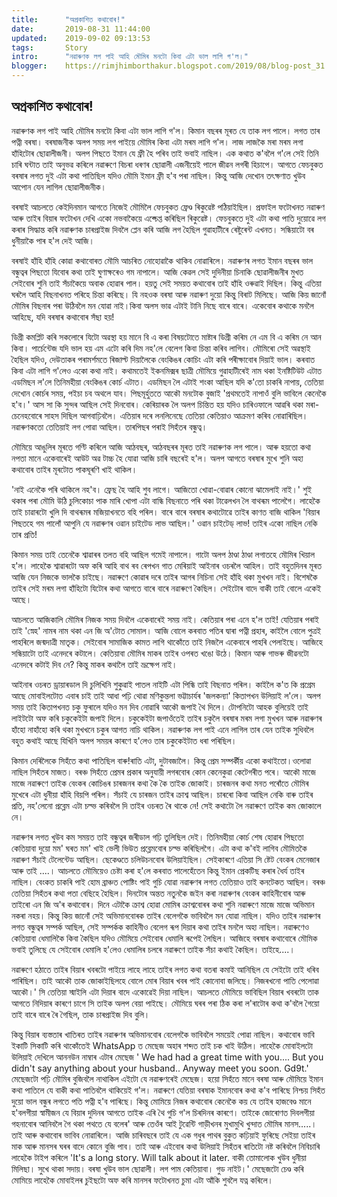 ```yaml
---
title:		"অপ্ৰকাশিত কথাবোৰ!"
date:		2019-08-31 11:44:00
updated:	2019-09-02 09:13:53
tags: 	    Story
intro:      "নৱাৰুণক লগ পাই আহি মৌমিৰ মনটো কিবা এটা ভাল লাগি গ'ল।"
blogger:	https://rimjhimborthakur.blogspot.com/2019/08/blog-post_31.html
---
```


## অপ্ৰকাশিত কথাবোৰ!

নৱাৰুণক লগ পাই আহি মৌমিৰ মনটো কিবা এটা ভাল লাগি গ'ল। কিমান বছৰৰ মূৰত যে তাক লগ পালে। লগত তাৰ পত্নী বৰষা। বৰষাজনীক অলপ সময় লগ পাইয়ে মৌমিৰ কিবা এটা মৰম লাগি গ'ল। লাজ লাজকৈ মৰা মৰম লগা হাঁহিটোৰ ছোৱালীজনী। অলপ পিছতে ইমান যে ফ্ৰী হৈ পৰিব তাই ভবাই নাছিল। এক কথাত ক'বলৈ গ'লে সেই তিনি চাৰি ঘন্টাত তাই অনুভৱ কৰিলে নৱাৰুণে বিচৰা ধৰণৰ ছোৱালী এজনীয়েই পালে জীৱন লগৰী হিচাপে। আগতে ফেচবুকত বৰষাৰ লগত দুই এটা কথা পাতিছিল যদিও মৌমি ইমান ফ্ৰী হ'ব পৰা নাছিল। কিন্তু আজি দেখোন তৎক্ষণাত খুউব আপোন যেন লাগিল ছোৱালীজনীক।

বৰষাই আচলতে কেইদিনমান আগতে নিজেই মৌমিলৈ ফেচবুকত ফ্ৰেণ্ড ৰিকুৱেষ্ট পঠিয়াইছিল। প্ৰফাইল ফটোখনত নৱাৰুণ আৰু তাইৰ বিয়াৰ ফটোখন দেখি একো নভবাকৈয়ে এক্চেপ্ত কৰিছিল ৰিকুৱেষ্ট। ফেচবুকতে দুই এটা কথা পাতি দুয়োৱে লগ কৰাৰ সিদ্ধান্ত কৰি নৱাৰুণক চাৰপ্ৰাইজ দিবলৈ প্লেন কৰি আজি লগ হৈছিল গুৱাহাটীৰে ৰেষ্টুৰেন্ট এখনত। সন্ধিয়াটো বৰ ধুনীয়াকৈ পাৰ হ'ল দেই আজি।

বৰষাই হাঁহি হাঁহি কোৱা কথাবোৰত মৌমি আচৰিত নোহোৱাকৈ থাকিব নোৱাৰিলে। নৱাৰুণৰ লগত ইমান বছৰৰ ভাল বন্ধুত্বৰ পিছতো যিবোৰ কথা তাই ঘুণাক্ষৰেও গম নাপালে। আজি কেৱল সেই দুদিনীয়া চিনাকি ছোৱালীজনীৰ মুখত সেইবোৰ শুনি তাই সঁচাকৈয়ে অবাক হোৱাৰ পাল। হয়তু সেই সময়ত কথাবোৰ তাই হাঁহি ওৰুৱাই দিছিল। কিন্তু এতিয়া ঘৰলৈ আহি বিছনাখনত পৰিহে চিন্তা কৰিছে। যি নহওক বৰষা আৰু নৱাৰুণ দুয়ো কিন্তু বিৰাট মিলিছে। আজি কিয় জানোঁ মৌমিৰ বিছনাৰ পৰা উঠিবলৈ মন যোৱা নাই।কিবা অলস ভাৱ এটাই টানি নিছে বাৰে বাৰে। একেবোৰ কথাকে মনলৈ আহিছে, যদি বৰষাৰ কথাবোৰ সঁছা হয়!

ডিগ্ৰী কমপ্লিট কৰি সকলোৰে যিটো অৱস্থা হয় মানে বি এ কৰা বিষয়টোতে মাষ্টাৰ ডিগ্ৰী কৰিম নে এম বি এ কৰিম নে আন কিবা। পাৰ্চেন্টেজ যদি ভাল হয় এম এটো কৰি দিম নহ'লে বেলেগ কিবা চিন্তা কৰিব লাগিব। মৌমিৰো সেই অৱস্থাই হৈছিল যদিও, দেউতাকৰ পৰামৰ্শমতে ৰিজাল্ট দিয়ালৈকে বেংকিঙৰ কোচিং এটা কৰি পৰীক্ষাবোৰ দিয়াই ভাল। কৰবাত কিবা এটা লাগি গ'লেও একো কথা নাই। কথামতেই ইকনমিক্সৰ ছাত্ৰী মৌমিয়ে গুৱাহাটীৰেই নাম থকা ইনষ্টিটিউট এটাত এডমিছন ল'লে তিনিমহীয়া বেংকিঙৰ কোৰ্চ এটাত। এডমিছন লৈ এটাই শংকা আছিল যদি ক'তো চাকৰি নাপায়, তেতিয়া দেখোন কোৰ্চৰ সময়, পইচা চব অথলে যাব। পিছমূৰ্হুততে আকৌ মনটোক বুজাই 'প্ৰথমতেই নাপাওঁ বুলি ভাবিলে কেনেকৈ হ'ব।' আস সা কি সুন্দৰ আছিল সেই দিনবোৰ। কেৰিয়াৰক লৈ অলপ চিন্তিত হয় যদিও চাৰিওফালে আৱৰি থকা মৰা-চেনেহবোৰে সাহস দিছিল আগবাঢ়িবলৈ। এতিয়াৰ দৰে লনলিনেছে তেতিয়া কেতিয়াও আক্ৰমণ কৰিব নোৱাৰিছিল। নৱাৰুণকতো তেতিয়াই লগ পোৱা আছিল। তাৰপিছৰ পৰাই সিহঁতৰ বন্ধুত্ব।

মৌমিয়ে আঙুলিৰ মূৰতে গণ্টি কৰিলে আজি আঠবছৰ, আঠবছৰৰ মূৰত তাই নৱাৰুণক লগ পালে। আৰু হয়তো কথা নপতা মানে একেবাৰেই আউট অৱ টাচ্চ হৈ যোৱা আজি চাৰি বছৰেই হ'ল। অলপ আগতে বৰষাৰ মুখে শুনি অহা কথাবোৰ তাইৰ মূৰটোত পাকঘূৰণি খাই থাকিল।

'নাই এনেকৈ পৰি থাকিলে নহ'ব। ফ্ৰেছ হৈ আহি শুব লাগে। আজিতো খোৱা-বোৱাৰ কোনো ঝামেলাই নাই।' শুই থকাৰ পৰা মৌমি উঠি চুলিকোচা পাক মাৰি খোপা এটা বান্ধি বিছনাতে পৰি থকা টাৱেলখন লৈ বাথৰূম পালেগৈ। লাহেকৈ তাই চাৱাৰটো খুলি দি বাথৰূমৰ মজিয়াখনতে বহি পৰিল। বাৰে বাৰে বৰষাৰ কথাটোৱে তাইৰ কাণত বাজি থাকিল 'বিয়াৰ পিছতহে গম পালোঁ আপুনি যে নৱাৰুণৰ ওৱান চাইটেড লাভ আছিল।' ওৱান চাইটেড্ লাভ! তাইৰ একো নাছিল নেকি তাৰ প্ৰতি!

কিমান সময় তাই তেনেকৈ শ্বাৱাৰৰ তলত বহি আছিল গমেই নাপালে। গাটো অলপ ঠাণ্ডা ঠাণ্ডা লগাতহে মৌমিৰ খিয়াল হ'ল। লাহেকৈ শ্বাৱাৰটো অফ কৰি আহি বাথ ৰব ৰেপখন গাত মেৰিয়াই আইনাৰ ওচৰলৈ আহিল। তাই বহুতদিনৰ মূৰত আজি যেন নিজকে ভালকৈ চাইছে। নৱাৰুণে কোৱাৰ দৰে তাইৰ আগৰ নিচিনা সেই হাঁহি থকা মুখখন নাই। বিশেষকৈ তাইৰ সেই মৰম লগা হাঁহিটো যিটোৰ কথা আগতে বাৰে বাৰে নৱাৰুণে কৈছিল। সেইটোৰ বাদে বাকী তাই বোলে একেই আছে।

আচলতে আজিকালি মৌমিৰ নিজক সময় দিবলৈ একেবাৰেই সময় নাই। কেতিয়াৰ পৰা এনে হ'ল তাই! যেতিয়াৰ পৰাই তাই 'স্নেহ' নামৰ নাম থকা এন জি অ'টোত সোমাল। আজি বোলে কৰবাত পতিৰ দ্বাৰা পত্নী প্ৰহাৰ, কাইলৈ বোলে পুত্ৰই পাহৰিলে জন্মদাত্ৰী মাতৃক। সেইবোৰ সামাজিক কামত লাগি থাকোঁতে তাই নিজলৈ একেবাৰে পাহৰি পেলাইছে। আজিহে সন্ধিয়াটো তাই এনেদৰে কটালে। কেতিয়াবা মৌমিৰ মাকৰ তাইৰ ওপৰত খঙো উঠে। কিমান আৰু গাভৰু জীৱনটো এনেদৰে কটাই দিব নে? কিন্তু মাকৰ কথালৈ তাই ভ্ৰূক্ষেপ নাই।

আইনাৰ ওচৰত ড্ৰায়াৰডাল দি চুলিখিনি শুকুৱাই পাতল নাইটি এটা পিন্ধি তাই বিছনাত পৰিল। কাইলৈ ক'ত কি প্ৰগ্ৰেম আছে মোবাইলটোত এবাৰ চাই তাই আধা পঢ়ি থোৱা মণিকুন্তলা ভট্টাচাৰ্যৰ 'জলকন্যা' কিতাপখন উলিয়াই ল'লে। অলপ সময় তাই কিতাপখনত চকু ফুৰালে যদিও মন দিব নোৱাৰি আকৌ জপাই থৈ দিলে। টোপনিটো আহক বুলিয়েই তাই লাইটটো অফ কৰি চকুকেইটা জপাই দিলে। চকুকেইটা জপাওঁতেই তাইৰ চকুলৈ বৰষাৰ মৰম লগা মুখখন আৰু নৱাৰুণৰ হাঁহো নাহাঁহো কৰি থকা মুখখনে চকুৰ আগত নাচি থাকিল। নৱাৰুণক লগ পাই এনে লাগিল তাৰ যেন তাইক সুধিবলৈ বহুত কথাই আছে যিখিনি অলপ সময়ৰ কাৰণে হ'লেও তাৰ চকুকেইটাত ধৰা পৰিছিল।

কিমান দেৰিলৈকে সিহঁতে কথা পাতিছিল বাৰু!ৰাতি এটা, দুটাবজালৈ। কিন্তু প্ৰেম সম্পৰ্কীয় একো কথাইতো।ওলোৱা নাছিল সিহঁতৰ মাজত। বৰঞ্চ সিহঁতে প্ৰেমৰ প্ৰকাৰ অনুযায়ী লগৰবোৰ কোন কেনেকুৱা কেটেগৰীত পৰে। আকৌ মাজে মাজে নৱাৰুণে তাইক বেংকৰ কোচিঙৰ চাৰজনৰ কথা কৈ কৈ তাইক জোকাই। চাৰজনৰ কথা মনত পৰোঁতে মৌমিৰ মুখেৰে এটা ধুনীয়া হাঁহি বিয়পি পৰিল। সঁচাই যে চাৰজন তাইৰ ক্ৰাশ্ব আছিল। চাৰৰো কিবা আছিল নেকি বাৰু তাইৰ প্ৰতি, নহ'লেনো প্ৰব্লেম এটা চল্ভ কৰিবলৈ দি তাইৰ ওচৰত ৰৈ থাকে নে! সেই কথাটো লৈ নৱাৰুণে তাইক কম জোকালে নে।

নৱাৰুণৰ লগত খুউব কম সময়ত তাই বন্ধুত্বৰ জৰীডাল গঢ়ি তুলিছিল দেই। তিনিমহীয়া কোৰ্চ শেষ হোৱাৰ পিছতো কেতিয়াবা দুয়ো মম' ঘৰত মম' খাই ভেলী ভিউত প্ৰব্লেমবোৰ চল্ভ কৰিছিলগৈ। এটা কথা ক'বই লাগিব মৌমিতকৈ নৱাৰুণ সঁচাই টেলেন্টেড আছিল। ছেকেণ্ডতে চলিউচনবোৰ উলিয়াইছিল। সেইকাৰণে এতিয়া সি ষ্টেট বেংকৰ মেনেজাৰ আৰু তাই ....। আচলতে মৌমিয়েও চেষ্টা কৰা হ'লে কৰবাত পালেহেঁতেন কিন্তু ইমান প্ৰেকটিছ কৰাৰ ধৈৰ্য তাইৰ নাছিল। বেংকত চাকৰি পাই হোম ব্ৰাঞ্চত পোষ্টিং পাই গুচি যোৱা নৱাৰুণৰ লগত তেতিয়াও তাই কনটেকত আছিল। বৰঞ্চ তেতিয়া সিহঁতৰ কথা পতা বেছিহে হৈছিল। দিনটোৰ অন্তত নতুনকৈ জইন কৰা নৱাৰুণৰ বেংকৰ কাহিনীবোৰ আৰু তাইৰো এন জি অ'ৰ কথাবোৰ। দিনে এটাকৈ ক্ৰাশ্ব হোৱা মোমিৰ ক্ৰাশ্ববোৰৰ কথা শুনি নৱাৰুণে মাজে মাজে অভিমান নকৰা নহয়। কিন্তু কিয় জানোঁ সেই অভিমানবোৰক তাইৰ বেলেগকৈ ভাবিবলৈ মন যোৱা নাছিল। যদিও তাইৰ নৱাৰুণৰ লগত বন্ধুত্বৰ সম্পৰ্ক আছিল, সেই সম্পৰ্কক কাহিনীও বেলেগ ৰূপ দিয়াৰ কথা তাইৰ মনলৈ অহা নাছিল। নৱাৰুণেও কেতিয়াবা ধেমালিকৈ কিবা কৈছিল যদিও মৌমিয়ে সেইবোৰ ধেমালি ৰূপেই লৈছিল। আজিহে বৰষাৰ কথাবোৰে মৌমিক ভবাই তুলিছে যে সেইবোৰ ধেমালি হ'লেও ধেমালিৰ চলৰে নৱাৰুণে তাইক সঁচা কথাই কৈছিল। তাইহে....।

নৱাৰুণে হঠাতে তাইৰ বিয়াৰ খবৰটো পাইয়ে লাহে লাহে তাইৰ লগত কথা বতৰা কমাই আনিছিল যে সেইটো তাই ধৰিব পাৰিছিল। তাই আকৌ তাক জোকাইছিলহে বোলে মোৰ বিয়াৰ খবৰ পাই কোনোবা জলিছে। নিজৰখনো পাতি পেলোৱা আকৌ।' সি তেতিয়া স্মাইলি এটা দিয়াৰ বাদে একোৱেই দিয়া নাছিল। আচলতে মৌমিয়ে ভাবিছিল বিয়াৰ খবৰটো তাক আগতে নিদিয়াৰ কাৰণে চাগে সি তাইক অলপ বেয়া পাইছে। মৌমিয়ে ঘৰৰ পৰা ঠিক কৰা ল'ৰাটোৰ কথা ক'বলৈ গৈয়ো তাই বাৰে বাৰে ৰৈ গৈছিল, তাক চাৰপ্ৰাইজ দিব বুলি।

কিন্তু বিয়াৰ ব্যস্ততাৰ খাতিৰত তাইৰ নৱাৰুণৰ অভিমানবোৰ বেলেগকৈ ভাবিবলৈ সময়েই পোৱা নাছিল। কথাবোৰ ভাবি ইকাটি সিকাটি কৰি থাকোঁতেই WhatsApp ত মেছেজ অহাৰ শব্দত তাই চক খাই উঠিল। লাহেকৈ মোবাইলটো উলিয়াই দেখিলে আননউন নাম্বাৰ এটাৰ মেছেজ ' We had had a great time with you.... But you didn't say anything about your husband.. Anyway meet you soon. Gd9t.' মেছেজটো পঢ়ি মৌমিৰ বুজিবলৈ নাথাকিল এইটো যে নৱাৰুণৰেই মেছেজ। হয়ো সিহঁতে মানে বৰষা আৰু মৌমিয়ে ইমান কথা পাতিলে যে বাকী কথা পাতিবলৈ থাকিয়েই গ'ল। নৱাৰুণে যেতিয়া বৰষাক ইমানবোৰ কথা ক'ব পাৰিছে নিশ্চয় সিহঁত দুয়ো ভাল বন্ধুৰ লগতে পতি পত্নী হ'ব পাৰিছে। কিন্তু মোমিয়ে নিজৰ কথাবোৰ কেনেকৈ কয় যে তাইৰ হাজবেণ্ড মানে হ'বলগীয়া স্বামীজন যে বিয়াৰ দুদিনৰ আগতে তাইক এৰি থৈ গুচি গ'ল চিৰদিনৰ কাৰণে। তাইকে জোৰোণত দিবলগীয়া গহনাবোৰ আনিবলৈ গৈ থকা পথতে যে বলেৰ' আৰু তেওঁৰ আই টুৱেন্টি গাড়ীখনৰ মুখামুখি খুন্দাত মৌমিৰ মানস.....। তাই আৰু কথাবোৰ ভাবিব নোৱাৰিলে। আজি চাৰিবছৰে তাই যে এক গধুৰ পাথৰ বুকুত কঢ়িয়াই ফুৰিছে সেইয়া তাইৰ মাক আৰু মানসৰ ঘৰৰ বাদে কোনে বুজি পাব। তাই আৰু এইবোৰ কথা উলিয়াই সিহঁতৰ ৰাতিটো নষ্ট কৰিবলৈ নিবিচাৰি লাহেকৈ টাইপ কৰিলে 'It's a long story. Will talk about it later. বাকী তোমালোক খুউব ধুনীয়া মিলিছা। সুখে থাকা সদায়। বৰষা খুউব ভাল ছোৱালী। লগ পাম কেতিয়াবা। গুড নাইট।' মেছেজটো চেণ্ড কৰি মোমিয়ে লাহেকৈ মোবাইলৰ চুইছটো অফ কৰি মানসৰ ফটোখনত চুমা এটা আঁকি শুবলৈ যত্ন কৰিলে।